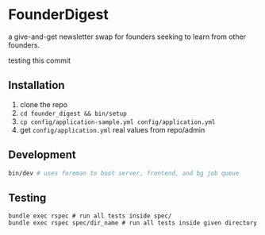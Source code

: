 # FounderDigest

a give-and-get newsletter swap for founders seeking to learn from other founders.

testing this commit

## Installation

1. clone the repo
1. `cd founder_digest && bin/setup`
1. `cp config/application-sample.yml config/application.yml`
1. get `config/application.yml` real values from repo/admin

## Development

```sh
bin/dev # uses foreman to boot server, frontend, and bg job queue
```

## Testing

```
bundle exec rspec # run all tests inside spec/
bundle exec rspec spec/dir_name # run all tests inside given directory
```

